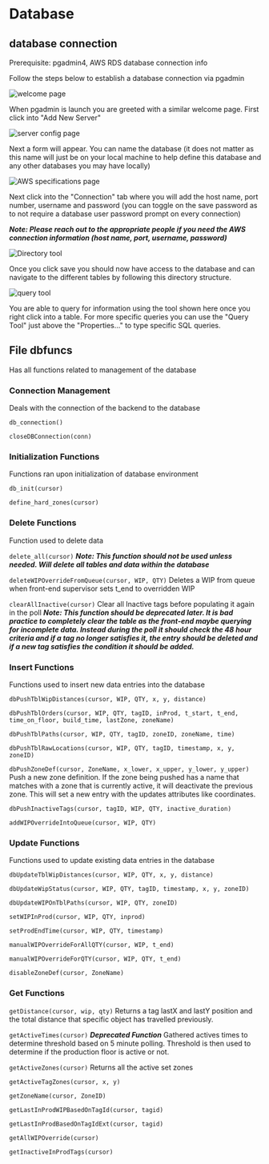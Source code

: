 # Database

## database connection

Prerequisite: pgadmin4, AWS RDS database connection info

Follow the steps below to establish a database connection via pgadmin

![welcome page](./imgs/welcome.png)

When pgadmin is launch you are greeted with a similar welcome page. First click into "Add New Server"

![server config page](./imgs/serverName.png)

Next a form will appear. You can name the database (it does not matter as this name will just be on your local machine to help define this database and any other databases you may have locally)

![AWS specifications page](./imgs/AWSSpecs.png)

Next click into the "Connection" tab where you will add the host name, port number, username and password (you can toggle on the save password as to not require a database user password prompt on every connection)

***Note: Please reach out to the appropriate people if you need the AWS connection information (host name, port, username, password)***

![Directory tool](./imgs/Directory.png)

Once you click save you should now have access to the database and can navigate to the different tables by following this directory structure.

![query tool](./imgs/queryTool.png)

You are able to query for information using the tool shown here once you right click into a table. For more specific queries you can use the "Query Tool" just above the "Properties..." to type specific SQL queries.

## File dbfuncs

Has all functions related to management of the database

### Connection Management
Deals with the connection of the backend to the database

`db_connection()`

`closeDBConnection(conn)`

### Initialization Functions
Functions ran upon initialization of database environment

`db_init(cursor)`

`define_hard_zones(cursor)`

### Delete Functions
Function used to delete data

`delete_all(cursor)` ***Note: This function should not be used unless needed. Will delete all tables and data within the database***

`deleteWIPOverrideFromQueue(cursor, WIP, QTY)`
Deletes a WIP from queue when front-end supervisor sets t_end to overridden WIP

`clearAllInactive(cursor)`
Clear all Inactive tags before populating it again in the poll
***Note: This function should be deprecated later. It is bad practice to completely clear the table as the front-end maybe querying for incomplete data. Instead during the poll it should check the 48 hour criteria and if a tag no longer satisfies it, the entry should be deleted and if a new tag satisfies the condition it should be added.***

### Insert Functions
Functions used to insert new data entries into the database

`dbPushTblWipDistances(cursor, WIP, QTY, x, y, distance)`

`dbPushTblOrders(cursor, WIP, QTY, tagID, inProd, t_start, t_end, time_on_floor, build_time, lastZone, zoneName)`

`dbPushTblPaths(cursor, WIP, QTY, tagID, zoneID, zoneName, time)`

`dbPushTblRawLocations(cursor, WIP, QTY, tagID, timestamp, x, y, zoneID)`

`dbPushZoneDef(cursor, ZoneName, x_lower, x_upper, y_lower, y_upper)`
Push a new zone definition. If the zone being pushed has a name that matches with a zone that is currently active, it will deactivate the previous zone. This will set a new entry with the updates attributes like coordinates.

`dbPushInactiveTags(cursor, tagID, WIP, QTY, inactive_duration)`

`addWIPOverrideIntoQueue(cursor, WIP, QTY)`

### Update Functions
Functions used to update existing data entries in the database

`dbUpdateTblWipDistances(cursor, WIP, QTY, x, y, distance)`

`dbUpdateWipStatus(cursor, WIP, QTY, tagID, timestamp, x, y, zoneID)`

`dbUpdateWIPOnTblPaths(cursor, WIP, QTY, zoneID)`

`setWIPInProd(cursor, WIP, QTY, inprod)`

`setProdEndTime(cursor, WIP, QTY, timestamp)`

`manualWIPOverrideForAllQTY(cursor, WIP, t_end)`

`manualWIPOverrideForQTY(cursor, WIP, QTY, t_end)`

`disableZoneDef(cursor, ZoneName)`

### Get Functions

`getDistance(cursor, wip, qty)`
Returns a tag lastX and lastY position and the total distance that specific object has travelled previously.

`getActiveTimes(cursor)`
***Deprecated Function*** Gathered actives times to determine threshold based on 5 minute polling.
Threshold is then used to determine if the production floor is active or not.

`getActiveZones(cursor)`
Returns all the active set zones

`getActiveTagZones(cursor, x, y)`

`getZoneName(cursor, ZoneID)`

`getLastInProdWIPBasedOnTagId(cursor, tagid)`

`getLastInProdBasedOnTagIdExt(cursor, tagid)`

`getAllWIPOverride(cursor)`

`getInactiveInProdTags(cursor)`